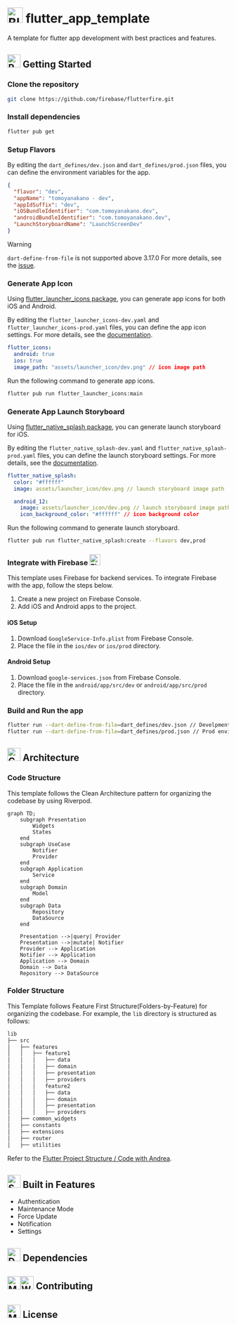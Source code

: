 # <img src="https://raw.githubusercontent.com/Tarikul-Islam-Anik/Animated-Fluent-Emojis/master/Emojis/Smilies/Blue%20Heart.png" alt="Blue Heart" width="35" height="35" /> flutter_app_template

A template for flutter app development with best practices and features.


## <img src="https://raw.githubusercontent.com/Tarikul-Islam-Anik/Animated-Fluent-Emojis/master/Emojis/Travel%20and%20places/Rocket.png" alt="Rocket" width="30" height="30" /> Getting Started

### Clone the repository

```bash
git clone https://github.com/firebase/flutterfire.git
```

### Install dependencies

```bash
flutter pub get
```

### Setup Flavors

By editing the `dart_defines/dev.json` and `dart_defines/prod.json` files, you can define the environment variables for the app.

```json
{
  "flavor": "dev",
  "appName": "tomoyanakano - dev",
  "appIdSuffix": "dev",
  "iOSBundleIdentifier": "com.tomoyanakano.dev",
  "androidBundleIdentifier": "com.tomoyanakano.dev",
  "LaunchStoryboardName": "LaunchScreenDev"
}
```

>[!Warning]
> `dart-define-from-file` is not supported above 3.17.0
> For more details, see the [issue](https://github.com/flutter/flutter/issues/138793).

### Generate App Icon

Using [flutter_launcher_icons package](https://pub.dev/packages/flutter_launcher_icons), you can generate app icons for both iOS and Android.

By editing the `flutter_launcher_icons-dev.yaml` and `flutter_launcher_icons-prod.yaml` files, you can define the app icon settings.
For more details, see the [documentation](https://pub.dev/packages/flutter_launcher_icons).

```yaml
flutter_icons:
  android: true
  ios: true
  image_path: "assets/launcher_icon/dev.png" // icon image path
```

Run the following command to generate app icons.

```bash
flutter pub run flutter_launcher_icons:main
```

### Generate App Launch Storyboard

Using [flutter_native_splash package](https://pub.dev/packages/flutter_native_splash), you can generate launch storyboard for iOS.

By editing the `flutter_native_splash-dev.yaml` and `flutter_native_splash-prod.yaml` files, you can define the launch storyboard settings.
For more details, see the [documentation](https://pub.dev/packages/flutter_native_splash).

```yaml
flutter_native_splash:
  color: "#ffffff"
  image: assets/launcher_icon/dev.png // launch storyboard image path

  android_12:
    image: assets/launcher_icon/dev.png // launch storyboard image path
    icon_background_color: "#ffffff" // icon background color
```

Run the following command to generate launch storyboard.

```bash
flutter pub run flutter_native_splash:create --flavors dev,prod  
```

### Integrate with Firebase <img src="https://raw.githubusercontent.com/Tarikul-Islam-Anik/Animated-Fluent-Emojis/master/Emojis/Travel%20and%20places/Fire.png" alt="Fire" width="25" height="25" />

This template uses Firebase for backend services. To integrate Firebase with the app, follow the steps below.

1. Create a new project on Firebase Console.
2. Add iOS and Android apps to the project.

#### iOS Setup

1. Download `GoogleService-Info.plist` from Firebase Console.
2. Place the file in the `ios/dev` or `ios/prod` directory. 

#### Android Setup

1. Download `google-services.json` from Firebase Console.
2. Place the file in the `android/app/src/dev` or `android/app/src/prod` directory.

### Build and Run the app

```bash
flutter run --dart-define-from-file=dart_defines/dev.json // Develpment environment
flutter run --dart-define-from-file=dart_defines/prod.json // Prod environment
```

## <img src="https://raw.githubusercontent.com/Tarikul-Islam-Anik/Animated-Fluent-Emojis/master/Emojis/Objects/Gear.png" alt="Gear" width="30" height="30" /> Architecture

### Code Structure

This template follows the Clean Architecture pattern for organizing the codebase by using Riverpod.

```mermaid
graph TD;
    subgraph Presentation
        Widgets
        States
    end
    subgraph UseCase
        Notifier
        Provider
    end
    subgraph Application
        Service
    end
    subgraph Domain
        Model
    end
    subgraph Data
        Repository
        DataSource
    end

    Presentation -->|query| Provider
    Presentation -->|mutate| Notifier
    Provider --> Application
    Notifier --> Application
    Application --> Domain
    Domain --> Data
    Repository --> DataSource
```

### Folder Structure

This Template follows Feature First Structure(Folders-by-Feature) for organizing the codebase.
For example, the `lib` directory is structured as follows:

```bash
lib
├── src 
│   ├── features 
│   │   ├── feature1 
│   │   │   ├── data
│   │   │   ├── domain
│   │   │   ├── presentation
│   │   │   ├── providers 
│   │   │   feature2 
│   │   │   ├── data
│   │   │   ├── domain
│   │   │   ├── presentation
│   │   │   ├── providers
│   ├── common_widgets 
│   ├── constants
│   ├── extensions
│   ├── router
│   ├── utilities 
```

Refer to the [Flutter Project Structure / Code with Andrea](https://codewithandrea.com/articles/flutter-project-structure/).

## <img src="https://raw.githubusercontent.com/Tarikul-Islam-Anik/Animated-Fluent-Emojis/master/Emojis/Activities/Sparkles.png" alt="Sparkles" width="30" height="30" /> Built in Features

- Authentication
- Maintenance Mode
- Force Update
- Notification
- Settings

## <img src="https://raw.githubusercontent.com/Tarikul-Islam-Anik/Animated-Fluent-Emojis/master/Emojis/Symbols/Downwards%20Button.png" alt="Downwards Button" width="30" height="30" /> Dependencies

## <img src="https://raw.githubusercontent.com/Tarikul-Islam-Anik/Animated-Fluent-Emojis/master/Emojis/People/Man%20Technologist.png" alt="Man Technologist" width="30" height="30" /><img src="https://raw.githubusercontent.com/Tarikul-Islam-Anik/Animated-Fluent-Emojis/master/Emojis/People/Woman%20Technologist.png" alt="Woman Technologist" width="30" height="30" /> Contributing

## <img src="https://raw.githubusercontent.com/Tarikul-Islam-Anik/Animated-Fluent-Emojis/master/Emojis/Objects/Memo.png" alt="Memo" width="30" height="30" /> License

